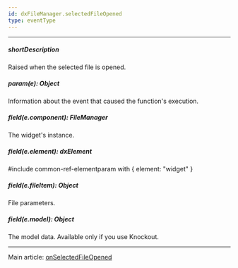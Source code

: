 ```yaml
---
id: dxFileManager.selectedFileOpened
type: eventType
---
```

---
##### shortDescription
Raised when the selected file is opened.

##### param(e): Object
Information about the event that caused the function's execution.

##### field(e.component): FileManager
The widget's instance.

##### field(e.element): dxElement
#include common-ref-elementparam with { element: "widget" }

##### field(e.fileItem): Object
File parameters.

##### field(e.model): Object
The model data. Available only if you use Knockout.

---
Main article: [onSelectedFileOpened](/Documentation/ApiReference/UI_Widgets/dxFileManager/Configuration/#onSelectedFileOpened)
